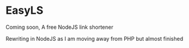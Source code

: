 # EasyLS
Coming soon, A free NodeJS link shortener

Rewriting in NodeJS as I am moving away from PHP but almost finished
